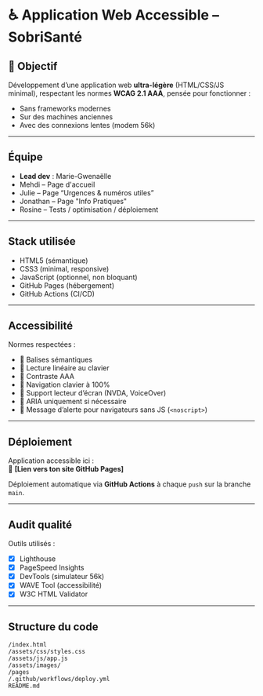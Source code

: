 # ♿ Application Web Accessible – SobriSanté

## 🎯 Objectif
Développement d’une application web **ultra-légère** (HTML/CSS/JS minimal), respectant les normes **WCAG 2.1 AAA**, pensée pour fonctionner :
- Sans frameworks modernes
- Sur des machines anciennes
- Avec des connexions lentes (modem 56k)

---

## Équipe
- **Lead dev** : Marie-Gwenaëlle
- Mehdi – Page d'accueil 
- Julie – Page “Urgences & numéros utiles” 
- Jonathan – Page "Info Pratiques"
- Rosine – Tests / optimisation / déploiement

---

## Stack utilisée
- HTML5 (sémantique)
- CSS3 (minimal, responsive)
- JavaScript (optionnel, non bloquant)
- GitHub Pages (hébergement)
- GitHub Actions (CI/CD)

---

## Accessibilité
Normes respectées :
- 🔹 Balises sémantiques
- 🔹 Lecture linéaire au clavier
- 🔹 Contraste AAA
- 🔹 Navigation clavier à 100%
- 🔹 Support lecteur d’écran (NVDA, VoiceOver)
- 🔹 ARIA uniquement si nécessaire
- 🔹 Message d’alerte pour navigateurs sans JS (`<noscript>`)

---

## Déploiement
Application accessible ici :  
🔗 **[Lien vers ton site GitHub Pages]**

Déploiement automatique via **GitHub Actions** à chaque `push` sur la branche `main`.

---

## Audit qualité
Outils utilisés :
- [x] Lighthouse
- [x] PageSpeed Insights
- [x] DevTools (simulateur 56k)
- [x] WAVE Tool (accessibilité)
- [x] W3C HTML Validator

---

## Structure du code
```plaintext
/index.html
/assets/css/styles.css
/assets/js/app.js
/assets/images/
/pages
/.github/workflows/deploy.yml
README.md
